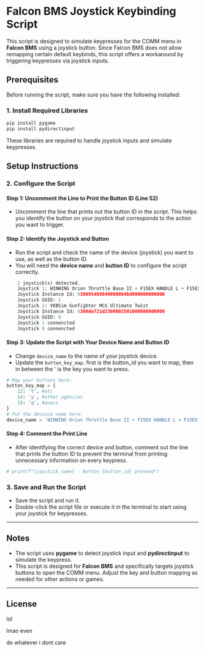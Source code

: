 # Falcon BMS Joystick Keybinding Script

This script is designed to simulate keypresses for the COMM menu in **Falcon BMS** using a joystick button. Since Falcon BMS does not allow remapping certain default keybinds, this script offers a workaround by triggering keypresses via joystick inputs.

## Prerequisites

Before running the script, make sure you have the following installed:

### 1. Install Required Libraries

```bash
pip install pygame
pip install pydirectinput
```

These libraries are required to handle joystick inputs and simulate keypresses.

## Setup Instructions

### 2. Configure the Script

#### Step 1: Uncomment the Line to Print the Button ID (Line 52)

- Uncomment the line that prints out the button ID in the script. This helps you identify the button on your joystick that corresponds to the action you want to trigger.

#### Step 2: Identify the Joystick and Button

- Run the script and check the name of the device (joystick) you want to use, as well as the button ID.
- You will need the **device name** and **button ID** to configure the script correctly.

```python
    2 joystick(s) detected.
    Joystick 1: WINWING Orion Throttle Base II + F15EX HANDLE L + F15EX HANDLE R
    Joystick Instance Id: 0300954b9840000064bd000000000000
    Joystick GUID: 1
    Joystick 2: VKBSim Gunfighter MCG Ultimate Twist
    Joystick Instance Id: 0300de721d2300002501000000000000
    Joystick GUID: 0
    Joystick 1 connencted
    Joystick 0 connencted
```

#### Step 3: Update the Script with Your Device Name and Button ID

- Change `device_name` to the name of your joystick device.
- Update the `button_key_map`. first is the button_id you want to map, then in between the ' is the key you want to press.

```python
# Map your buttons here:
button_key_map = {
    12: 't', #atc
    14: 'y', #other agencies
    15: 'q', #awacs
}
# Put the devince name here:
device_name = 'WINWING Orion Throttle Base II + F15EX HANDLE L + F15EX HANDLE R'
```

#### Step 4: Comment the Print Line

- After identifying the correct device and button, comment out the line that prints the button ID to prevent the terminal from printing unnecessary information on every keypress.

```python
# print(f"{joystick_name} - Button {button_id} pressed")
```

### 3. Save and Run the Script

- Save the script and run it.
- Double-click the script file or execute it in the terminal to start using your joystick for keypresses.

---

## Notes

- The script uses **pygame** to detect joystick input and **pydirectinput** to simulate the keypress.
- This script is designed for **Falcon BMS** and specifically targets joystick buttons to open the COMM menu. Adjust the key and button mapping as needed for other actions or games.

---

## License

lol

lmao even

do whatever i dont care
